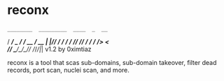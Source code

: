 # reconx
    ________  _________  ____  _  __
   / ___/ _ \/ ___/ __ \/ __ \| |/_/
  / /  /  __/ /__/ /_/ / / / />  <  
 /_/   \___/\___/\____/_/ /_/_/|_| v1.2 by 0ximtiaz
     
reconx is a tool that scas sub-domains, sub-domain takeover, filter dead records, port scan, nuclei scan, and more.
